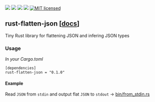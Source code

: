 [![](https://camo.githubusercontent.com/2fee3780a8605b6fc92a43dab8c7b759a274a6cf/68747470733a2f2f696d672e736869656c64732e696f2f62616467652f72757374632d737461626c652d627269676874677265656e2e737667)](https://www.rust-lang.org/downloads.html)
[![](https://travis-ci.org/durch/rust-flatten-json.svg?branch=master)](https://travis-ci.org/durch/rust-flatten-json)
[![](http://meritbadge.herokuapp.com/rust-flatten-json)](https://crates.io/crates/rust-flatten-json)
![](https://img.shields.io/crates/d/rust-flatten-json.svg)
[![MIT licensed](https://img.shields.io/badge/license-MIT-blue.svg)](https://github.com/durch/rust-flatten-json/blob/master/LICENSE.md)
## rust-flatten-json [[docs](https://durch.github.io/rust-flatten-json/)]

Tiny Rust library for flattening JSON and infering JSON types

### Usage

*In your Cargo.toml*

```
[dependencies]
rust-flatten-json = "0.1.0"
```

#### Example

Read `JSON` from `stdin` and output flat `JSON` to `stdout` -> [bin/from_stdin.rs](https://github.com/durch/rust-flatten-json/blob/master/src/bin/simple_crud.rs)

